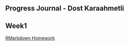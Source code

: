
Progress Journal - Dost Karaahmetli
-------------------------------------


Week1
--------

[RMarkdown Homework](https://https://pjournal.github.io/mef03-karaahmetlid/RMarkdown-Homework---W1.html)

